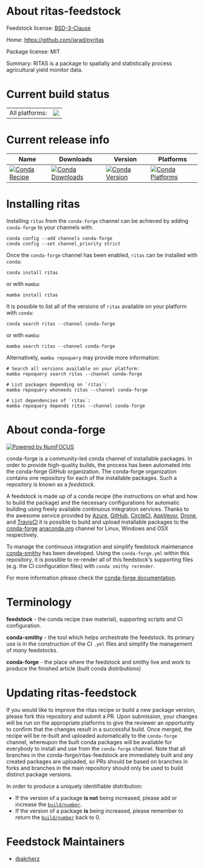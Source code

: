 About ritas-feedstock
=====================

Feedstock license: [BSD-3-Clause](https://github.com/conda-forge/ritas-feedstock/blob/main/LICENSE.txt)

Home: https://github.com/jarad/pyritas

Package license: MIT

Summary: RITAS is a package to spatially and statistically process agricultural
yield monitor data.


Current build status
====================


<table><tr><td>All platforms:</td>
    <td>
      <a href="https://dev.azure.com/conda-forge/feedstock-builds/_build/latest?definitionId=21667&branchName=main">
        <img src="https://dev.azure.com/conda-forge/feedstock-builds/_apis/build/status/ritas-feedstock?branchName=main">
      </a>
    </td>
  </tr>
</table>

Current release info
====================

| Name | Downloads | Version | Platforms |
| --- | --- | --- | --- |
| [![Conda Recipe](https://img.shields.io/badge/recipe-ritas-green.svg)](https://anaconda.org/conda-forge/ritas) | [![Conda Downloads](https://img.shields.io/conda/dn/conda-forge/ritas.svg)](https://anaconda.org/conda-forge/ritas) | [![Conda Version](https://img.shields.io/conda/vn/conda-forge/ritas.svg)](https://anaconda.org/conda-forge/ritas) | [![Conda Platforms](https://img.shields.io/conda/pn/conda-forge/ritas.svg)](https://anaconda.org/conda-forge/ritas) |

Installing ritas
================

Installing `ritas` from the `conda-forge` channel can be achieved by adding `conda-forge` to your channels with:

```
conda config --add channels conda-forge
conda config --set channel_priority strict
```

Once the `conda-forge` channel has been enabled, `ritas` can be installed with `conda`:

```
conda install ritas
```

or with `mamba`:

```
mamba install ritas
```

It is possible to list all of the versions of `ritas` available on your platform with `conda`:

```
conda search ritas --channel conda-forge
```

or with `mamba`:

```
mamba search ritas --channel conda-forge
```

Alternatively, `mamba repoquery` may provide more information:

```
# Search all versions available on your platform:
mamba repoquery search ritas --channel conda-forge

# List packages depending on `ritas`:
mamba repoquery whoneeds ritas --channel conda-forge

# List dependencies of `ritas`:
mamba repoquery depends ritas --channel conda-forge
```


About conda-forge
=================

[![Powered by
NumFOCUS](https://img.shields.io/badge/powered%20by-NumFOCUS-orange.svg?style=flat&colorA=E1523D&colorB=007D8A)](https://numfocus.org)

conda-forge is a community-led conda channel of installable packages.
In order to provide high-quality builds, the process has been automated into the
conda-forge GitHub organization. The conda-forge organization contains one repository
for each of the installable packages. Such a repository is known as a *feedstock*.

A feedstock is made up of a conda recipe (the instructions on what and how to build
the package) and the necessary configurations for automatic building using freely
available continuous integration services. Thanks to the awesome service provided by
[Azure](https://azure.microsoft.com/en-us/services/devops/), [GitHub](https://github.com/),
[CircleCI](https://circleci.com/), [AppVeyor](https://www.appveyor.com/),
[Drone](https://cloud.drone.io/welcome), and [TravisCI](https://travis-ci.com/)
it is possible to build and upload installable packages to the
[conda-forge](https://anaconda.org/conda-forge) [anaconda.org](https://anaconda.org/)
channel for Linux, Windows and OSX respectively.

To manage the continuous integration and simplify feedstock maintenance
[conda-smithy](https://github.com/conda-forge/conda-smithy) has been developed.
Using the ``conda-forge.yml`` within this repository, it is possible to re-render all of
this feedstock's supporting files (e.g. the CI configuration files) with ``conda smithy rerender``.

For more information please check the [conda-forge documentation](https://conda-forge.org/docs/).

Terminology
===========

**feedstock** - the conda recipe (raw material), supporting scripts and CI configuration.

**conda-smithy** - the tool which helps orchestrate the feedstock.
                   Its primary use is in the construction of the CI ``.yml`` files
                   and simplify the management of *many* feedstocks.

**conda-forge** - the place where the feedstock and smithy live and work to
                  produce the finished article (built conda distributions)


Updating ritas-feedstock
========================

If you would like to improve the ritas recipe or build a new
package version, please fork this repository and submit a PR. Upon submission,
your changes will be run on the appropriate platforms to give the reviewer an
opportunity to confirm that the changes result in a successful build. Once
merged, the recipe will be re-built and uploaded automatically to the
`conda-forge` channel, whereupon the built conda packages will be available for
everybody to install and use from the `conda-forge` channel.
Note that all branches in the conda-forge/ritas-feedstock are
immediately built and any created packages are uploaded, so PRs should be based
on branches in forks and branches in the main repository should only be used to
build distinct package versions.

In order to produce a uniquely identifiable distribution:
 * If the version of a package **is not** being increased, please add or increase
   the [``build/number``](https://docs.conda.io/projects/conda-build/en/latest/resources/define-metadata.html#build-number-and-string).
 * If the version of a package **is** being increased, please remember to return
   the [``build/number``](https://docs.conda.io/projects/conda-build/en/latest/resources/define-metadata.html#build-number-and-string)
   back to 0.

Feedstock Maintainers
=====================

* [@akrherz](https://github.com/akrherz/)

